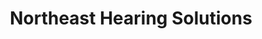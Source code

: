---
title: "Northeast Hearing Solutions"
url: /hazle-township/northeast-hearing-solutions/
shop: hearing aids
---
